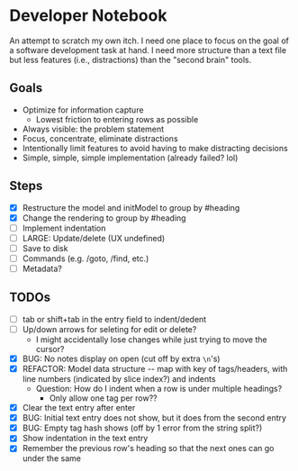 # Developer Notebook

An attempt to scratch my own itch.
I need one place to focus on the goal of a software development task at hand.
I need more structure than a text file but less features (i.e., distractions) than the "second brain" tools.

## Goals

- Optimize for information capture
  - Lowest friction to entering rows as possible
- Always visible: the problem statement
- Focus, concentrate, eliminate distractions
- Intentionally limit features to avoid having to make distracting decisions
- Simple, simple, simple implementation (already failed? lol)

## Steps

- [x] Restructure the model and initModel to group by #heading
- [x] Change the rendering to group by #heading
- [ ] Implement indentation
- [ ] LARGE: Update/delete (UX undefined)
- [ ] Save to disk
- [ ] Commands (e.g. /goto, /find, etc.)
- [ ] Metadata?

## TODOs

- [ ] tab or shift+tab in the entry field to indent/dedent
- [ ] Up/down arrows for seleting for edit or delete?
  - I might accidentally lose changes while just trying to move the cursor?
- [x] BUG: No notes display on open (cut off by extra `\n`'s)
- [x] REFACTOR: Model data structure -- map with key of tags/headers, with line numbers (indicated by slice index?) and indents
  - Question: How do I indent when a row is under multiple headings?
    - Only allow one tag per row??
- [x] Clear the text entry after enter
- [x] BUG: Initial text entry does not show, but it does from the second entry
- [x] BUG: Empty tag hash shows (off by 1 error from the string split?)
- [x] Show indentation in the text entry
- [x] Remember the previous row's heading so that the next ones can go under the same